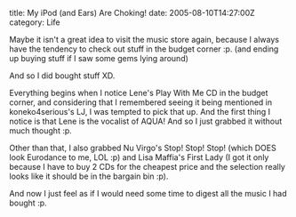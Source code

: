 title: My iPod (and Ears) Are Choking!
date: 2005-08-10T14:27:00Z
category: Life

Maybe it isn't a great idea to visit the music store again, because I always have the tendency to check out stuff in the budget corner :p. (and ending up buying stuff if I saw some gems lying around)

And so I did bought stuff XD.

Everything begins when I notice Lene's Play With Me CD in the budget corner, and considering that I remembered seeing it being mentioned in koneko4serious's LJ, I was tempted to pick that up. And the first thing I notice is that Lene is the vocalist of AQUA! And so I just grabbed it without much thought :p.

Other than that, I also grabbed Nu Virgo's Stop! Stop! Stop! (which DOES look Eurodance to me, LOL :p) and Lisa Maffia's First Lady (I got it only because I have to buy 2 CDs for the cheapest price and the selection really looks like it should be in the bargain bin :p).

And now I just feel as if I would need some time to digest all the music I had bought :p.

